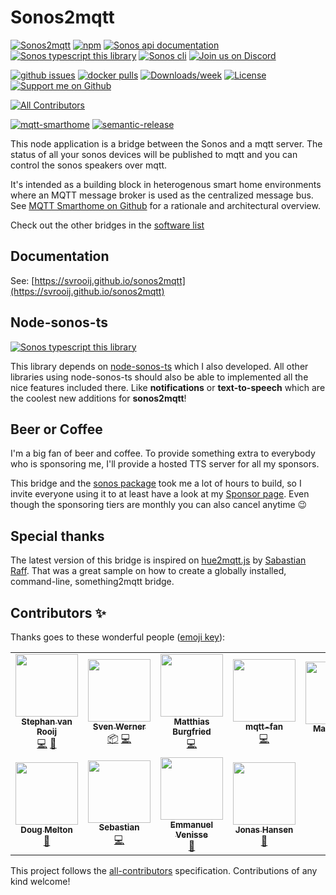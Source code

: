 # Sonos2mqtt

[![Sonos2mqtt][badge_sonos-mqtt]][link_sonos-mqtt]
[![npm][badge_npm]][link_npm]
[![Sonos api documentation][badge_sonos-docs]][link_sonos-docs]
[![Sonos typescript this library][badge_sonos-typescript]][link_sonos-typescript]
[![Sonos cli][badge_sonos-cli]][link_sonos-cli]
[![Join us on Discord][badge_discord]][link_discord]

[![github issues][badge_issues]][link_issues]
[![docker pulls][badge_docker]][link_docker]
[![Downloads/week](https://img.shields.io/npm/dw/sonos2mqtt.svg?style=flat-square)](https://npmjs.org/package/sonos2mqtt)
[![License](https://img.shields.io/npm/l/sonos2mqtt.svg?style=flat-square)](https://github.com/svrooij/sonos2mqtt/blob/master/package.json)
[![Support me on Github][badge_sponsor]][link_sponsor]

<!-- [![npm](https://img.shields.io/npm/v/sonos2mqtt.svg?style=flat-square)](https://www.npmjs.com/package/sonos2mqtt)
[![docker pulls][badge_docker]][link_docker]
[![Support me on Github][badge_sponsor]][link_sponsor]
[![github issues][badge_issues]][link_issues]
[![Run build and publish][badge_build]][link_build] -->
<!-- ALL-CONTRIBUTORS-BADGE:START - Do not remove or modify this section -->
[![All Contributors](https://img.shields.io/badge/all_contributors-9-orange.svg?style=flat-square)](#contributors-)
<!-- ALL-CONTRIBUTORS-BADGE:END -->
[![mqtt-smarthome](https://img.shields.io/badge/mqtt-smarthome-blue.svg?style=flat-square)](https://github.com/mqtt-smarthome/mqtt-smarthome)
[![semantic-release](https://img.shields.io/badge/%20%20%F0%9F%93%A6%F0%9F%9A%80-semantic--release-e10079.svg?style=flat-square)](https://github.com/semantic-release/semantic-release)

This node application is a bridge between the Sonos and a mqtt server. The status of all your sonos devices will be published to mqtt and you can control the sonos speakers over mqtt.

It's intended as a building block in heterogenous smart home environments where an MQTT message broker is used as the centralized message bus. See [MQTT Smarthome on Github](https://github.com/mqtt-smarthome/mqtt-smarthome) for a rationale and architectural overview.

Check out the other bridges in the [software list](https://github.com/mqtt-smarthome/mqtt-smarthome/blob/master/Software.md)

## Documentation

See: [https://svrooij.github.io/sonos2mqtt](https://svrooij.github.io/sonos2mqtt)

## Node-sonos-ts

[![Sonos typescript this library][badge_sonos-typescript]][link_sonos-typescript]

This library depends on [node-sonos-ts](https://github.com/svrooij/node-sonos-ts/) which I also developed. All other libraries using node-sonos-ts should also be able to implemented all the nice features included there. Like **notifications**  or **text-to-speech** which are the coolest new additions for **sonos2mqtt**!

## Beer or Coffee

I'm a big fan of beer and coffee. To provide something extra to everybody who is sponsoring me, I'll provide a hosted TTS server for all my sponsors.

This bridge and the [sonos package](https://github.com/svrooij/node-sonos-ts) took me a lot of hours to build, so I invite everyone using it to at least have a look at my [Sponsor page](https://github.com/sponsors/svrooij). Even though the sponsoring tiers are monthly you can also cancel anytime :wink:

## Special thanks

The latest version of this bridge is inspired on [hue2mqtt.js](https://github.com/hobbyquaker/hue2mqtt.js) by [Sabastian Raff](https://github.com/hobbyquaker). That was a great sample on how to create a globally installed, command-line, something2mqtt bridge.

## Contributors ✨

Thanks goes to these wonderful people ([emoji key](https://allcontributors.org/docs/en/emoji-key)):

<!-- ALL-CONTRIBUTORS-LIST:START - Do not remove or modify this section -->
<!-- prettier-ignore-start -->
<!-- markdownlint-disable -->
<table>
  <tr>
    <td align="center"><a href="https://svrooij.nl"><img src="https://avatars2.githubusercontent.com/u/1292510?v=4?s=100" width="100px;" alt=""/><br /><sub><b>Stephan van Rooij</b></sub></a><br /><a href="https://github.com/svrooij/sonos2mqtt/commits?author=svrooij" title="Code">💻</a> <a href="https://github.com/svrooij/sonos2mqtt/commits?author=svrooij" title="Documentation">📖</a></td>
    <td align="center"><a href="https://github.com/cheanrod"><img src="https://avatars3.githubusercontent.com/u/35066927?v=4?s=100" width="100px;" alt=""/><br /><sub><b>Sven Werner</b></sub></a><br /><a href="#platform-cheanrod" title="Packaging/porting to new platform">📦</a> <a href="https://github.com/svrooij/sonos2mqtt/commits?author=cheanrod" title="Code">💻</a></td>
    <td align="center"><a href="https://mi.o-o.im"><img src="https://avatars0.githubusercontent.com/u/7872104?v=4?s=100" width="100px;" alt=""/><br /><sub><b>Matthias Burgfried</b></sub></a><br /><a href="https://github.com/svrooij/sonos2mqtt/commits?author=matthias-burgfried" title="Code">💻</a></td>
    <td align="center"><a href="https://github.com/mqtt-fan"><img src="https://avatars1.githubusercontent.com/u/32242849?v=4?s=100" width="100px;" alt=""/><br /><sub><b>mqtt-fan</b></sub></a><br /><a href="https://github.com/svrooij/sonos2mqtt/commits?author=mqtt-fan" title="Code">💻</a></td>
    <td align="center"><a href="https://github.com/roth"><img src="https://avatars3.githubusercontent.com/u/716931?v=4?s=100" width="100px;" alt=""/><br /><sub><b>Martin Roth</b></sub></a><br /><a href="https://github.com/svrooij/sonos2mqtt/commits?author=roth" title="Documentation">📖</a></td>
  </tr>
  <tr>
    <td align="center"><a href="http://dgmltn.com"><img src="https://avatars3.githubusercontent.com/u/698270?v=4?s=100" width="100px;" alt=""/><br /><sub><b>Doug Melton</b></sub></a><br /><a href="https://github.com/svrooij/sonos2mqtt/issues?q=author%3Adgmltn" title="Bug reports">🐛</a></td>
    <td align="center"><a href="https://sebbo.net/"><img src="https://avatars.githubusercontent.com/u/812398?v=4?s=100" width="100px;" alt=""/><br /><sub><b>Sebastian</b></sub></a><br /><a href="https://github.com/svrooij/sonos2mqtt/commits?author=sebbo2002" title="Code">💻</a></td>
    <td align="center"><a href="https://github.com/evenisse"><img src="https://avatars.githubusercontent.com/u/682743?v=4?s=100" width="100px;" alt=""/><br /><sub><b>Emmanuel Venisse</b></sub></a><br /><a href="https://github.com/svrooij/sonos2mqtt/commits?author=evenisse" title="Documentation">📖</a></td>
    <td align="center"><a href="http://jonasmhansen.com"><img src="https://avatars.githubusercontent.com/u/1939229?v=4?s=100" width="100px;" alt=""/><br /><sub><b>Jonas Hansen</b></sub></a><br /><a href="https://github.com/svrooij/sonos2mqtt/commits?author=JonasMH" title="Documentation">📖</a></td>
  </tr>
</table>

<!-- markdownlint-restore -->
<!-- prettier-ignore-end -->

<!-- ALL-CONTRIBUTORS-LIST:END -->

This project follows the [all-contributors](https://github.com/all-contributors/all-contributors) specification.
Contributions of any kind welcome!

[badge_build]: https://github.com/svrooij/sonos2mqtt/workflows/Run%20tests%20and%20release%20npm%20package/badge.svg
[badge_docker]: https://img.shields.io/docker/pulls/svrooij/sonos2mqtt
[badge_discord]: https://img.shields.io/discord/782374564054564875?style=flat-square
[badge_issues]: https://img.shields.io/github/issues/svrooij/sonos2mqtt?style=flat-square
[badge_npm]: https://img.shields.io/npm/v/sonos2mqtt?style=flat-square
[badge_sonos-cli]: https://img.shields.io/badge/sonos-cli-blue?style=flat-square
[badge_sonos-docs]: https://img.shields.io/badge/sonos-api-blue?style=flat-square
[badge_sonos-mqtt]: https://img.shields.io/badge/sonos-mqtt-blue?style=flat-square
[badge_sonos-typescript]: https://img.shields.io/badge/sonos-typescript-blue?style=flat-square
[badge_sponsor]: https://img.shields.io/badge/Sponsor-on%20Github-red?style=flat-square

[link_build]: https://github.com/svrooij/sonos2mqtt/actions
[link_discord]: https://discord.gg/VMtG6Ft36J
[link_docker]: https://hub.docker.com/r/svrooij/sonos2mqtt
[link_issues]: https://github.com/svrooij/sonos2mqtt/issues
[link_npm]: https://www.npmjs.com/package/sonos2mqtt
[link_sonos-cli]: https://github.com/svrooij/sonos-cli
[link_sonos-docs]: https://svrooij.io/sonos-api-docs
[link_sonos-mqtt]: https://svrooij.io/sonos2mqtt
[link_sonos-typescript]: https://svrooij.io/node-sonos-ts
[link_sponsor]: https://github.com/sponsors/svrooij
